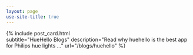 ```yaml
---
layout: page
use-site-title: true
---
```

<!-- If I do not apply any class here, theme is taking it as heading which we want to avoid  -->


{% include post_card.html 	
subtitle="HueHello Blogs" 
description="Read why huehello is the best app for Philips hue lights ..."
url="/blogs/huehello"
%}


